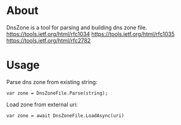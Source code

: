 # About

DnsZone is a tool for parsing and building dns zone file.
https://tools.ietf.org/html/rfc1034
https://tools.ietf.org/html/rfc1035
https://tools.ietf.org/html/rfc2782

# Usage

Parse dns zone from existing string:

`
var zone = DnsZoneFile.Parse(string);
`

Load zone from external uri:

`
var zone = await DnsZoneFile.LoadAsync(uri)
`